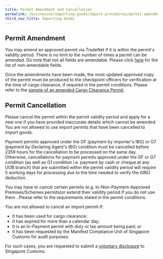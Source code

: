 ```yaml
---
title: Permit Amendment and Cancellation
permalink: /businesses/importing-goods/import-procedures/permit-amendments-and-cancellation
third_nav_title: Importing Goods
---
```

## Permit Amendment

You may amend an approved permit via TradeNet if it is within the permit's validity period. There is no limit to the number of times a permit can be amended. Do note that not all fields are amendable. Please click  [here](/about-us/07a5-annexes-and-appendices)  for the list of non-amendable fields.

Once the amendments have been made, the most updated approved copy of the permit must be produced to the checkpoint officers for verification at the time of cargo clearance, if required in the permit conditions. Please refer to the  [sample of an amended Cargo Clearance Permit](/about-us/07a5-annexes-and-appendices).

## Permit Cancellation

Please cancel the permit within the permit validity period and apply for a new one if you have provided inaccurate details which cannot be amended. You are not allowed to use import permits that have been cancelled to import goods.

Payment permits approved under the GF (payment by importer's IBG) or G7 (payment by Declaring Agent's IBG) condition must be cancelled before 2359 hours for the cancellation to be processed on the same day. Otherwise, cancellations for payment permits approved under the GF or G7 condition (as well as G1 condition i.e. payment by cash or cheque at any UOB branch) that are submitted within the permit validity period will require 5 working days for processing due to the time needed to verify the GIRO deduction.

You may have to cancel certain permits  (e.g. In-Non-Payment-Approved Premises/Schemes permits)or extend their validity period if you do not use them . Please refer to the requirements stated in the permit conditions.

You are not allowed to cancel an import permit if:

-   It has been used for cargo clearance;
-   It has expired for more than a calendar day;
-   It is an In-Payment permit with duty or tax amount being paid; or
-   It has been requested by the Manifest Compliance Unit of Singapore Customs for audit purposes.

For such cases, you are requested to submit a  [voluntary disclosure](/businesses/compliance/voluntary-disclosure-programme)  to Singapore Customs.
